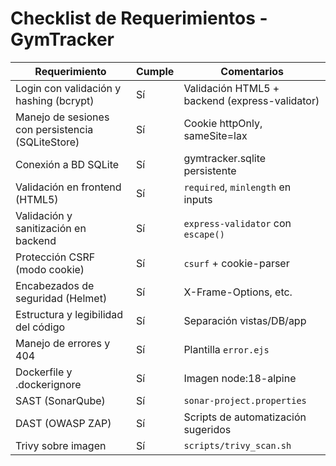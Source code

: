 # Checklist de Requerimientos - GymTracker

| Requerimiento                                      | Cumple | Comentarios |
|----------------------------------------------------|--------|-------------|
| Login con validación y hashing (bcrypt)            | Sí     | Validación HTML5 + backend (express-validator) |
| Manejo de sesiones con persistencia (SQLiteStore)  | Sí     | Cookie httpOnly, sameSite=lax |
| Conexión a BD SQLite                               | Sí     | gymtracker.sqlite persistente |
| Validación en frontend (HTML5)                     | Sí     | `required`, `minlength` en inputs |
| Validación y sanitización en backend               | Sí     | `express-validator` con `escape()` |
| Protección CSRF (modo cookie)                      | Sí     | `csurf` + cookie-parser |
| Encabezados de seguridad (Helmet)                  | Sí     | X-Frame-Options, etc. |
| Estructura y legibilidad del código                | Sí     | Separación vistas/DB/app |
| Manejo de errores y 404                            | Sí     | Plantilla `error.ejs` |
| Dockerfile y .dockerignore                         | Sí     | Imagen node:18-alpine |
| SAST (SonarQube)                                   | Sí     | `sonar-project.properties` |
| DAST (OWASP ZAP)                                   | Sí     | Scripts de automatización sugeridos |
| Trivy sobre imagen                                 | Sí     | `scripts/trivy_scan.sh` |
